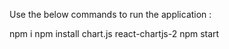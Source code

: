 Use the below commands to run the application :



npm i
npm install chart.js react-chartjs-2
npm start
